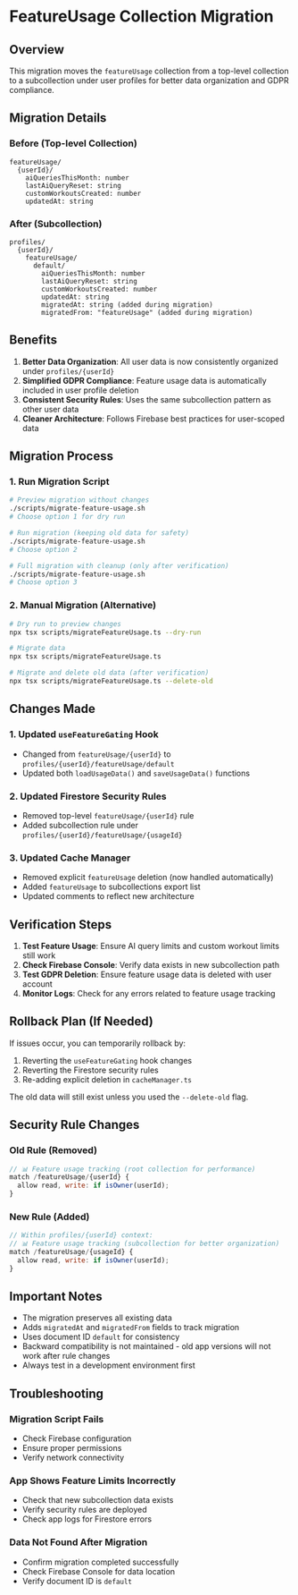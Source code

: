 # FeatureUsage Collection Migration

## Overview
This migration moves the `featureUsage` collection from a top-level collection to a subcollection under user profiles for better data organization and GDPR compliance.

## Migration Details

### Before (Top-level Collection)
```
featureUsage/
  {userId}/
    aiQueriesThisMonth: number
    lastAiQueryReset: string
    customWorkoutsCreated: number
    updatedAt: string
```

### After (Subcollection)
```
profiles/
  {userId}/
    featureUsage/
      default/
        aiQueriesThisMonth: number
        lastAiQueryReset: string
        customWorkoutsCreated: number
        updatedAt: string
        migratedAt: string (added during migration)
        migratedFrom: "featureUsage" (added during migration)
```

## Benefits

1. **Better Data Organization**: All user data is now consistently organized under `profiles/{userId}`
2. **Simplified GDPR Compliance**: Feature usage data is automatically included in user profile deletion
3. **Consistent Security Rules**: Uses the same subcollection pattern as other user data
4. **Cleaner Architecture**: Follows Firebase best practices for user-scoped data

## Migration Process

### 1. Run Migration Script

```bash
# Preview migration without changes
./scripts/migrate-feature-usage.sh
# Choose option 1 for dry run

# Run migration (keeping old data for safety)
./scripts/migrate-feature-usage.sh
# Choose option 2

# Full migration with cleanup (only after verification)
./scripts/migrate-feature-usage.sh
# Choose option 3
```

### 2. Manual Migration (Alternative)

```bash
# Dry run to preview changes
npx tsx scripts/migrateFeatureUsage.ts --dry-run

# Migrate data
npx tsx scripts/migrateFeatureUsage.ts

# Migrate and delete old data (after verification)
npx tsx scripts/migrateFeatureUsage.ts --delete-old
```

## Changes Made

### 1. Updated `useFeatureGating` Hook
- Changed from `featureUsage/{userId}` to `profiles/{userId}/featureUsage/default`
- Updated both `loadUsageData()` and `saveUsageData()` functions

### 2. Updated Firestore Security Rules
- Removed top-level `featureUsage/{userId}` rule
- Added subcollection rule under `profiles/{userId}/featureUsage/{usageId}`

### 3. Updated Cache Manager
- Removed explicit `featureUsage` deletion (now handled automatically)
- Added `featureUsage` to subcollections export list
- Updated comments to reflect new architecture

## Verification Steps

1. **Test Feature Usage**: Ensure AI query limits and custom workout limits still work
2. **Check Firebase Console**: Verify data exists in new subcollection path
3. **Test GDPR Deletion**: Ensure feature usage data is deleted with user account
4. **Monitor Logs**: Check for any errors related to feature usage tracking

## Rollback Plan (If Needed)

If issues occur, you can temporarily rollback by:

1. Reverting the `useFeatureGating` hook changes
2. Reverting the Firestore security rules
3. Re-adding explicit deletion in `cacheManager.ts`

The old data will still exist unless you used the `--delete-old` flag.

## Security Rule Changes

### Old Rule (Removed)
```javascript
// 📊 Feature usage tracking (root collection for performance)
match /featureUsage/{userId} {
  allow read, write: if isOwner(userId);
}
```

### New Rule (Added)
```javascript
// Within profiles/{userId} context:
// 📊 Feature usage tracking (subcollection for better organization)
match /featureUsage/{usageId} {
  allow read, write: if isOwner(userId);
}
```

## Important Notes

- The migration preserves all existing data
- Adds `migratedAt` and `migratedFrom` fields to track migration
- Uses document ID `default` for consistency
- Backward compatibility is not maintained - old app versions will not work after rule changes
- Always test in a development environment first

## Troubleshooting

### Migration Script Fails
- Check Firebase configuration
- Ensure proper permissions
- Verify network connectivity

### App Shows Feature Limits Incorrectly
- Check that new subcollection data exists
- Verify security rules are deployed
- Check app logs for Firestore errors

### Data Not Found After Migration
- Confirm migration completed successfully
- Check Firebase Console for data location
- Verify document ID is `default`
